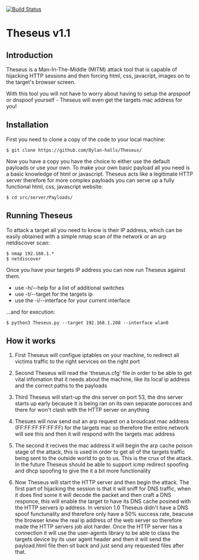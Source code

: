[![Build Status](https://travis-ci.org/Dylan-halls/Theseus.svg?branch=master)](https://travis-ci.org/Dylan-halls/Theseus)
# Theseus v1.1

## Introduction

Theseus is a Man-In-The-Middle (MITM) attack tool that is capable of hijacking HTTP sessions and then forcing html, css, javacript, images on to the target's browser screen.

With this tool you will not have to worry about having to setup the arpspoof or dnspoof yourself - Theseus will even get the targets mac address for you!

## Installation

First you need to clone a copy of the code to your local machine:

    $ git clone https://github.com/Dylan-halls/Theseus/
    
Now you have a copy you have the choice to either use the default payloads or use your own. To make your own basic payload all you need is a basic knowledge of html or javascript. Theseus acts like a legitimate HTTP server therefore for more complex payloads you can serve up a fully functional html, css, javascript website:

    $ cd src/server/Payloads/

## Running Theseus

To attack a target all you need to know is their IP address, which can be easily obtained with a simple nmap scan of the network or an arp netdiscover scan:

    $ nmap 192.168.1.*
    $ netdiscover

Once you have your targets IP address you can now run Theseus against them.

- use -h/--help for a list of additional switches
- use -t/--target for the targets ip
- use the -i/--interface for your current interface

...and for execution:
    
    $ python3 Theseus.py --target 192.168.1.208 --interface wlan0
    
## How it works

1. First Theseus will configue iptables on your machine, to redirect all victims traffic to the right services on the right port

2. Second Theseus will read the 'theseus.cfg' file in order to be able to get vital infomation that it needs about the machine, like its local ip address and the correct paths to the payloads

3. Third Theseus will start-up the dns server on port 53, the dns server starts up early because it is being ran on its own separate porocces and there for won't clash with the HTTP server on anything

4. Thesues will now send out an arp request on a broudcast mac address (FF:FF:FF:FF:FF:FF) for the targets mac so therefore the entire network will see this and then it will respond with the targets mac address

5. The second it recives the mac address it will begin the arp cache poison stage of the attack, this is used in order to get all of the targets traffic being sent to the outside world to go to us. This is the crux of the attack. In the future Theseus should be able to support icmp redirect spoofing and dhcp spoofing to give the it a bit more functionality

6. Now Theseus will start the HTTP server and then begin the attack. The first part of hijacking the session is that it will sniff for DNS traffic, when it does find some it will decode the packet and then craft a DNS responce, this will enable the target to have its DNS cache posined with the HTTP servers ip address. In version 1.0 Theseus didn't have a DNS spoof functunality and therefore only have a 50% success rate, beacuse the browser knew the real ip address of the web server so therefore made the HTTP servers job alot harder. Once the HTTP server has a connection it will use the user-agents library to be able to class the targets device by its user agent header and then it will send the payload.html file then sit back and just send any requested files after that.
